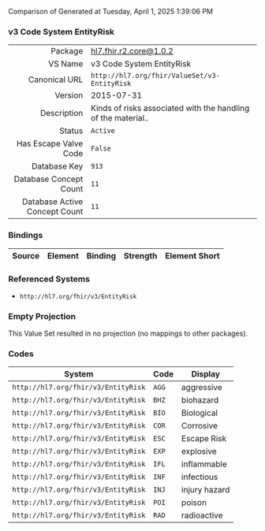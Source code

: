 Comparison of 
Generated at Tuesday, April 1, 2025 1:39:06 PM

### v3 Code System EntityRisk

|      |     |
| ---: | --- |
| Package | hl7.fhir.r2.core@1.0.2 |
| VS Name | v3 Code System EntityRisk |
| Canonical URL | `http://hl7.org/fhir/ValueSet/v3-EntityRisk` |
| Version | 2015-07-31 |
| Description | Kinds of risks associated with the handling of the material.. |
| Status | `Active` |
| Has Escape Valve Code | `False` |
| Database Key | `913` |
| Database Concept Count | `11` |
| Database Active Concept Count | `11` |
### Bindings

| Source | Element | Binding | Strength | Element Short |
| ------ | ------- | ------- | -------- | ------------- |

### Referenced Systems

* `http://hl7.org/fhir/v3/EntityRisk`
### Empty Projection

This Value Set resulted in no projection (no mappings to other packages).

### Codes

| System | Code | Display |
| ------ | ---- | ------- |
| `http://hl7.org/fhir/v3/EntityRisk` | `AGG` | aggressive |
| `http://hl7.org/fhir/v3/EntityRisk` | `BHZ` | biohazard |
| `http://hl7.org/fhir/v3/EntityRisk` | `BIO` | Biological |
| `http://hl7.org/fhir/v3/EntityRisk` | `COR` | Corrosive |
| `http://hl7.org/fhir/v3/EntityRisk` | `ESC` | Escape Risk |
| `http://hl7.org/fhir/v3/EntityRisk` | `EXP` | explosive |
| `http://hl7.org/fhir/v3/EntityRisk` | `IFL` | inflammable |
| `http://hl7.org/fhir/v3/EntityRisk` | `INF` | infectious |
| `http://hl7.org/fhir/v3/EntityRisk` | `INJ` | injury hazard |
| `http://hl7.org/fhir/v3/EntityRisk` | `POI` | poison |
| `http://hl7.org/fhir/v3/EntityRisk` | `RAD` | radioactive |
